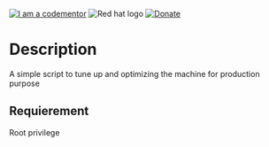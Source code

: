 <a href="https://www.codementor.io/aheddar?utm_source=github&utm_medium=button&utm_term=aheddar&utm_campaign=github"><img src="https://cdn.codementor.io/badges/i_am_a_codementor_dark.svg" alt="I am a codementor" style="max-width:100%"/></a>  <img src="https://seeklogo.com/images/L/Linux_Red_Hat-logo-8B748E6BCC-seeklogo.com.png"  alt="Red hat logo" style="max-width:50%"/>   [![Donate](https://www.paypalobjects.com/en_US/i/btn/btn_donateCC_LG.gif)](https://www.paypal.com/cgi-bin/webscr?cmd=_s-xclick&hosted_button_id=WX4EKLLLV49WG)


# Description

A simple script to tune up and optimizing the machine for production purpose


## Requierement 

Root privilege 

